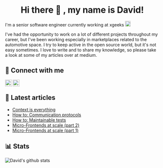 <h1 align="center">Hi there 👋 , my name is David!</h1>

I'm a senior software engineer currently working at xgeeks <img src="[https://xgeeks.io/assets/favicon/favicon-32.png](https://camo.githubusercontent.com/5a9970f1b4aef250c04c91482a0bdc030baf40ff383bce29938b64635605f606/68747470733a2f2f6d656469612e6c6963646e2e636f6d2f646d732f696d6167652f43344430424151474e642d52335f535f4773772f636f6d70616e792d6c6f676f5f3130305f3130302f302f313636333736313630313034343f653d3136383836303136303026763d6265746126743d57516e5a587a535373363347556b6e6b30654848784c5f447675446354564f566261384d6d736f36334473)" alt="xgeeks" width="18" />

I've had the opportunity to work on a lot of different projects throughout my career, but I've been working especially in marketplaces related to the automotive space. 
I try to keep active in the open source world, but it's not easy sometimes. I love to write and to share my knowledge, so please take a look at some of my articles over at medium.

## 🤝 Connect with me
[<img align="left" alt="david-alecrim | LinkedIn" width="22px" src="https://cdn.jsdelivr.net/npm/simple-icons@v3/icons/linkedin.svg" />](https://www.linkedin.com/in/david-alecrim/)
[<img align="left" alt="davidalecrim | Medium" width="22px" src="https://cdn.jsdelivr.net/npm/simple-icons@v3/icons/medium.svg" />](https://medium.com/@davidalecrim)
&nbsp;

## 📖 Latest articles
- [Context is everything](https://medium.com/xgeeks/context-is-everything-27359ba799d7)
- [How to: Communication protocols](https://medium.com/xgeeks/how-to-communication-protocols-ab7037507345)
- [How to: Maintainable tests](https://medium.com/xgeeks/how-to-maintainable-tests-fca4ba7483b6)
- [Micro-Frontends at scale (part 2)](https://levelup.gitconnected.com/micro-frontends-at-scale-part-2-d10994f09f18)
- [Micro-Frontends at scale (part 1)](https://medium.com/xgeeks/micro-frontends-at-scale-part-1-a8ab67bfb773)


## 📊 Stats
![David's github stats](https://github-readme-stats.vercel.app/api?username=comoser&count_private=true&show_icons=true&theme=nord&hide=contribs)

<!--
**comoser/comoser** is a ✨ _special_ ✨ repository because its `README.md` (this file) appears on your GitHub profile.

Here are some ideas to get you started:

- 🔭 I’m currently working on ...
- 🌱 I’m currently learning ...
- 👯 I’m looking to collaborate on ...
- 🤔 I’m looking for help with ...
- 💬 Ask me about ...
- 📫 How to reach me: ...
- 😄 Pronouns: ...
- ⚡ Fun fact: ...
-->
